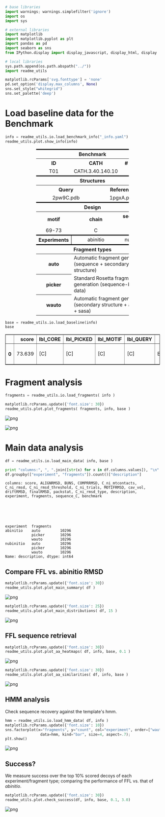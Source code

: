

```python
# base libraries
import warnings; warnings.simplefilter('ignore')
import os
import sys

# external libraries
import matplotlib
import matplotlib.pyplot as plt
import pandas as pd
import seaborn as sns
from IPython.display import display_javascript, display_html, display

# local libraries
sys.path.append(os.path.abspath("../"))
import readme_utils

matplotlib.rcParams['svg.fonttype'] = 'none'
pd.set_option('display.max_columns', None)
sns.set_style("whitegrid")
sns.set_palette('deep')
```

# Load baseline data for the Benchmark


```python
info = readme_utils.io.load_benchmark_info("_info.yaml")
readme_utils.plot.show_info(info)
```


<div style="width:100%;">
    <table style="width:60%;margin-left:20%">
        <tr style="border-top: 3px solid black;border-bottom: 1px solid black;">
            <th colspan="6" style="text-align:center;" >Benchmark</th>
        </tr>
        <tr>
            <th colspan="2" style="text-align:center;" >ID</th>
            <th colspan="2" style="text-align:center;" >CATH</th>
            <th colspan="2" style="text-align:center;" ># motifs</th>
        </tr>
        <tr>
            <td colspan="2" style="text-align:center;" >T01</td>
            <td colspan="2" style="text-align:center;" >CATH.3.40.140.10</td>
            <td colspan="2" style="text-align:center;" >1</td>
        </tr>
        <tr style="border-top: 3px solid black;border-bottom: 1px solid black;">
            <th colspan="6" style="text-align:center;" >Structures</th>
        </tr>
        <tr>
            <th colspan="3" style="text-align:center;" >Query</th>
            <th colspan="3" style="text-align:center;" >Reference</th>
        </tr>
        <tr>
            <td colspan="3" style="text-align:center;" >2pw9C.pdb</td>
            <td colspan="3" style="text-align:center;" >1pgxA.pdb</td>
        </tr>
        <tr style="border-top: 3px solid black;border-bottom: 1px solid black;">
            <th colspan="6" style="text-align:center;" >Design</th>
        </tr>
        <tr>
            <th colspan="2" style="text-align:center;" >motif</th>
            <th colspan="2" style="text-align:center;" >chain</th>
            <th colspan="2" style="text-align:center;" >sequence shift</th>
        </tr>
        <tr>
            <td colspan="2" style="text-align:center;" >69-73</td>
            <td colspan="2" style="text-align:center;" >C</td>
            <td colspan="2" style="text-align:center;" >32</td>
        </tr>
        <tr style="border-top: 3px solid black;">
            <th colspan="2" style="text-align:center;border-right: 1px solid black;" >Experiments</th>
            <td colspan="2" style="text-align:center;" >abinitio</td>
            <td colspan="2" style="text-align:center;" >nubinitio</td>
        </tr>
        <tr style="border-top: 3px solid black;border-bottom: 1px solid black;">
            <th colspan="6" style="text-align:center;" >Fragment types</th>
        </tr>
        <tr>
            <th colspan="1" style="text-align:center;" >auto</th>
            <td colspan="5" style="text-align:left;" >Automatic fragment generation (sequence + secondary structure)</td>
        </tr>
        <tr>
            <th colspan="1" style="text-align:center;" >picker</th>
            <td colspan="5" style="text-align:left;" >Standard Rosetta fragment generation (sequence-based data)</td>
        </tr>
        <tr>
            <th colspan="1" style="text-align:center;" >wauto</th>
            <td colspan="5" style="text-align:left;" >Automatic fragment generation (secondary structure + angles + sasa)</td>
        </tr>
    </table>
    </div>



```python
base = readme_utils.io.load_baseline(info)
base
```




<div>
<style scoped>
    .dataframe tbody tr th:only-of-type {
        vertical-align: middle;
    }

    .dataframe tbody tr th {
        vertical-align: top;
    }

    .dataframe thead th {
        text-align: right;
    }
</style>
<table border="1" class="dataframe">
  <thead>
    <tr style="text-align: right;">
      <th></th>
      <th>score</th>
      <th>lbl_CORE</th>
      <th>lbl_PICKED</th>
      <th>lbl_MOTIF</th>
      <th>lbl_QUERY</th>
      <th>sequence_C</th>
      <th>structure_C</th>
      <th>lbl_CONTACTS</th>
    </tr>
  </thead>
  <tbody>
    <tr>
      <th>0</th>
      <td>73.639</td>
      <td>[C]</td>
      <td>[C]</td>
      <td>[C]</td>
      <td>[C]</td>
      <td>ETPYAIALNDRVIGSSMVLPVDLEEFGAGFLFGQGYIKKAEEIREILVCPQGRISVYA</td>
      <td>LEEEEEEELLEEEEEEEELLLLHHHHHHHHHHHHLLLLLLLLLLLEEEELLLEEEELL</td>
      <td>28,31-33,35-37,43-44,56-58</td>
    </tr>
  </tbody>
</table>
</div>



# Fragment analysis


```python
fragments = readme_utils.io.load_fragments( info )
```


```python
matplotlib.rcParams.update({'font.size': 30})
readme_utils.plot.plot_fragments( fragments, info, base )
```


![png](README_files/README_6_0.png)



![png](README_files/README_6_1.png)


# Main data analysis


```python
df = readme_utils.io.load_main_data( info, base )
```


```python
print "columns:", ", ".join([str(x) for x in df.columns.values]), "\n"
df.groupby(["experiment", "fragments"]).count()["description"]
```

    columns: score, ALIGNRMSD, BUNS, COMPRRMSD, C_ni_mtcontacts, C_ni_rmsd, C_ni_rmsd_threshold, C_ni_trials, MOTIFRMSD, cav_vol, driftRMSD, finalRMSD, packstat, C_ni_rmsd_type, description, experiment, fragments, sequence_C, benchmark 
    





    experiment  fragments
    abinitio    auto         10296
                picker       10296
                wauto        10296
    nubinitio   auto         10296
                picker       10296
                wauto        10296
    Name: description, dtype: int64



## Compare FFL vs. abinitio RMSD


```python
matplotlib.rcParams.update({'font.size': 30})
readme_utils.plot.plot_main_summary( df )
```


![png](README_files/README_11_0.png)



```python
matplotlib.rcParams.update({'font.size': 25})
readme_utils.plot.plot_main_distributions( df, 15 )
```


![png](README_files/README_12_0.png)


## FFL sequence retrieval


```python
matplotlib.rcParams.update({'font.size': 30})
readme_utils.plot.plot_aa_heatmaps( df, info, base, 0.1 )
```


![png](README_files/README_14_0.png)



```python
matplotlib.rcParams.update({'font.size': 30})
readme_utils.plot.plot_aa_similarities( df, info, base )
```


![png](README_files/README_15_0.png)


## HMM analysis
Check sequence recovery against the template's hmm.


```python
hmm = readme_utils.io.load_hmm_data( df, info )
matplotlib.rcParams.update({'font.size': 10})
sns.factorplot(x="fragments", y="count", col="experiment", order=["wauto", "picker", "auto"],
                data=hmm, kind="bar", size=4, aspect=.7);
plt.show()
```


![png](README_files/README_17_0.png)


## Success?
We measure success over the top 10% scored decoys of each experiment/fragment type; comparing the performance of FFL vs. that of _abinitio_.


```python
matplotlib.rcParams.update({'font.size': 30})
readme_utils.plot.check_success(df, info, base, 0.1, 3.0)
```


![png](README_files/README_19_0.png)

